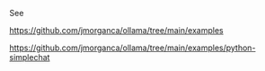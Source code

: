See

https://github.com/jmorganca/ollama/tree/main/examples

https://github.com/jmorganca/ollama/tree/main/examples/python-simplechat
